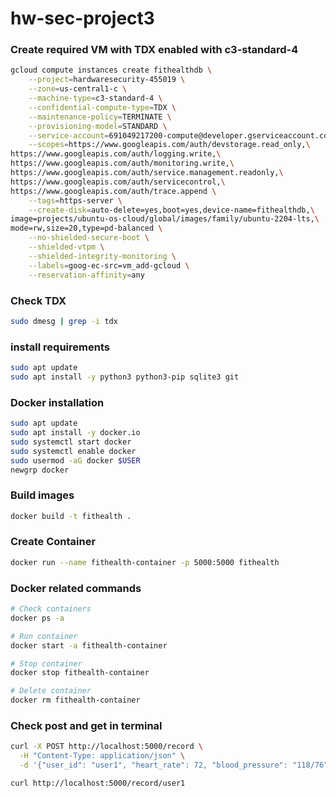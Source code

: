 # hw-sec-project3

### Create required VM with TDX enabled with c3-standard-4
```bash
gcloud compute instances create fithealthdb \
    --project=hardwaresecurity-455019 \
    --zone=us-central1-c \
    --machine-type=c3-standard-4 \
    --confidential-compute-type=TDX \
    --maintenance-policy=TERMINATE \
    --provisioning-model=STANDARD \
    --service-account=691049217200-compute@developer.gserviceaccount.com \
    --scopes=https://www.googleapis.com/auth/devstorage.read_only,\
https://www.googleapis.com/auth/logging.write,\
https://www.googleapis.com/auth/monitoring.write,\
https://www.googleapis.com/auth/service.management.readonly,\
https://www.googleapis.com/auth/servicecontrol,\
https://www.googleapis.com/auth/trace.append \
    --tags=https-server \
    --create-disk=auto-delete=yes,boot=yes,device-name=fithealthdb,\
image=projects/ubuntu-os-cloud/global/images/family/ubuntu-2204-lts,\
mode=rw,size=20,type=pd-balanced \
    --no-shielded-secure-boot \
    --shielded-vtpm \
    --shielded-integrity-monitoring \
    --labels=goog-ec-src=vm_add-gcloud \
    --reservation-affinity=any
```
### Check TDX
```bash
sudo dmesg | grep -i tdx
```

### install requirements
```bash
sudo apt update
sudo apt install -y python3 python3-pip sqlite3 git
```

### Docker installation
```bash
sudo apt update
sudo apt install -y docker.io
sudo systemctl start docker
sudo systemctl enable docker
sudo usermod -aG docker $USER
newgrp docker
```

### Build images
```bash
docker build -t fithealth .
```
### Create Container
```bash
docker run --name fithealth-container -p 5000:5000 fithealth
```

### Docker related commands

```bash
# Check containers
docker ps -a

# Run container
docker start -a fithealth-container

# Stop container
docker stop fithealth-container

# Delete container
docker rm fithealth-container
```

### Check post and get in terminal
```bash
curl -X POST http://localhost:5000/record \
  -H "Content-Type: application/json" \
  -d '{"user_id": "user1", "heart_rate": 72, "blood_pressure": "118/76", "notes": "resting"}'

curl http://localhost:5000/record/user1
```



